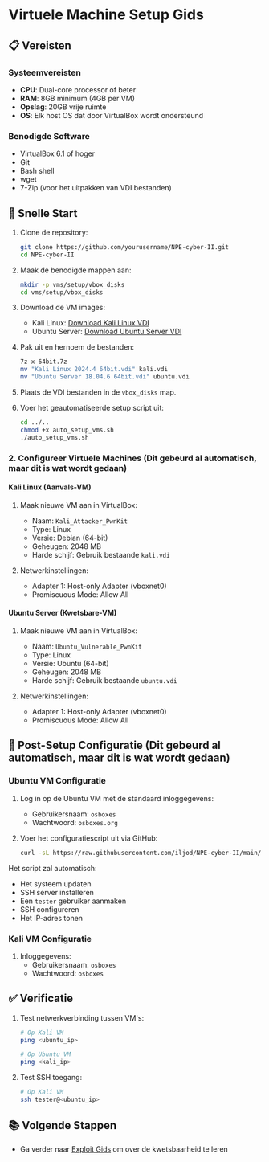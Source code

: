 # Virtuele Machine Setup Gids

## 📋 Vereisten

### Systeemvereisten
- **CPU**: Dual-core processor of beter
- **RAM**: 8GB minimum (4GB per VM)
- **Opslag**: 20GB vrije ruimte
- **OS**: Elk host OS dat door VirtualBox wordt ondersteund

### Benodigde Software
- VirtualBox 6.1 of hoger
- Git
- Bash shell
- wget
- 7-Zip (voor het uitpakken van VDI bestanden)

## 🚀 Snelle Start

1. Clone de repository:
   ```bash
   git clone https://github.com/yourusername/NPE-cyber-II.git
   cd NPE-cyber-II
   ```

2. Maak de benodigde mappen aan:
   ```bash
   mkdir -p vms/setup/vbox_disks
   cd vms/setup/vbox_disks
   ```

3. Download de VM images:
   - Kali Linux: [Download Kali Linux VDI](https://sourceforge.net/projects/osboxes/files/v/vb/25-Kl-l-x/2024.4/64bit.7z/download)
   - Ubuntu Server: [Download Ubuntu Server VDI](https://sourceforge.net/projects/osboxes/files/v/vb/59-U-u-svr/18.04/18.04.6/64bit.7z/download)

4. Pak uit en hernoem de bestanden:
   ```bash
   7z x 64bit.7z
   mv "Kali Linux 2024.4 64bit.vdi" kali.vdi
   mv "Ubuntu Server 18.04.6 64bit.vdi" ubuntu.vdi
   ```

5. Plaats de VDI bestanden in de `vbox_disks` map.

6. Voer het geautomatiseerde setup script uit:
   ```bash
   cd ../..
   chmod +x auto_setup_vms.sh
   ./auto_setup_vms.sh
   ```

### 2. Configureer Virtuele Machines (Dit gebeurd al automatisch, maar dit is wat wordt gedaan)

#### Kali Linux (Aanvals-VM)
1. Maak nieuwe VM aan in VirtualBox:
   - Naam: `Kali_Attacker_PwnKit`
   - Type: Linux
   - Versie: Debian (64-bit)
   - Geheugen: 2048 MB
   - Harde schijf: Gebruik bestaande `kali.vdi`

2. Netwerkinstellingen:
   - Adapter 1: Host-only Adapter (vboxnet0)
   - Promiscuous Mode: Allow All

#### Ubuntu Server (Kwetsbare-VM)
1. Maak nieuwe VM aan in VirtualBox:
   - Naam: `Ubuntu_Vulnerable_PwnKit`
   - Type: Linux
   - Versie: Ubuntu (64-bit)
   - Geheugen: 2048 MB
   - Harde schijf: Gebruik bestaande `ubuntu.vdi`

2. Netwerkinstellingen:
   - Adapter 1: Host-only Adapter (vboxnet0)
   - Promiscuous Mode: Allow All

## 🔧 Post-Setup Configuratie (Dit gebeurd al automatisch, maar dit is wat wordt gedaan)

### Ubuntu VM Configuratie

1. Log in op de Ubuntu VM met de standaard inloggegevens:
   - Gebruikersnaam: `osboxes`
   - Wachtwoord: `osboxes.org`

2. Voer het configuratiescript uit via GitHub:
   ```bash
   curl -sL https://raw.githubusercontent.com/iljod/NPE-cyber-II/main/setup/configure_ubuntu_vm.sh | sudo bash
   ```

Het script zal automatisch:
- Het systeem updaten
- SSH server installeren
- Een `tester` gebruiker aanmaken
- SSH configureren
- Het IP-adres tonen

### Kali VM Configuratie

1. Inloggegevens:
   - Gebruikersnaam: `osboxes`
   - Wachtwoord: `osboxes`

## ✅ Verificatie

1. Test netwerkverbinding tussen VM's:
   ```bash
   # Op Kali VM
   ping <ubuntu_ip>
   
   # Op Ubuntu VM
   ping <kali_ip>
   ```

2. Test SSH toegang:
   ```bash
   # Op Kali VM
   ssh tester@<ubuntu_ip>
   ```

## 📚 Volgende Stappen
- Ga verder naar [Exploit Gids](exploitguide.md) om over de kwetsbaarheid te leren
